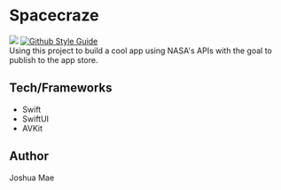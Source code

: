 # Spacecraze

[![](https://img.shields.io/badge/language-swift-F54A2A.svg)](https://google.github.io/swift/)
[![Github Style Guide](https://img.shields.io/badge/platform-iOS%20%7C%20%20iPadOS-F54A2A.svg)](https://github.com/joshua-mae/spacecraze) </br>
Using this project to build a cool app using NASA's APIs with the goal to publish to the app store.  

## Tech/Frameworks
- Swift
- SwiftUI
- AVKit

## Author
Joshua Mae
  

